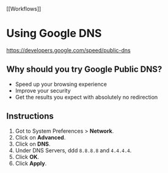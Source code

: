 [[Workflows]]

# Using Google DNS

https://developers.google.com/speed/public-dns

## Why should you try Google Public DNS?

- Speed up your browsing experience
- Improve your security
- Get the results you expect with absolutely no redirection

## Instructions

1. Got to System Preferences > **Network**.
2. Click on **Advanced**.
3. Click on **DNS**.
4. Under DNS Servers, ddd `8.8.8.8` and `4.4.4.4`.
5. Click **OK**.
6. Click **Apply**.
